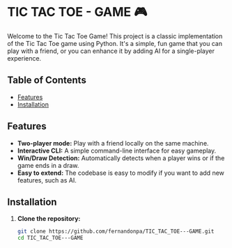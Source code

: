 # TIC TAC TOE - GAME 🎮

Welcome to the Tic Tac Toe Game! This project is a classic implementation of the Tic Tac Toe game using Python. It's a simple, fun game that you can play with a friend, or you can enhance it by adding AI for a single-player experience.

## Table of Contents
- [Features](#features)
- [Installation](#installation)


## Features
- **Two-player mode:** Play with a friend locally on the same machine.
- **Interactive CLI:** A simple command-line interface for easy gameplay.
- **Win/Draw Detection:** Automatically detects when a player wins or if the game ends in a draw.
- **Easy to extend:** The codebase is easy to modify if you want to add new features, such as AI.

## Installation

1. **Clone the repository:**

   ```bash
   git clone https://github.com/fernandonpa/TIC_TAC_TOE---GAME.git
   cd TIC_TAC_TOE---GAME
